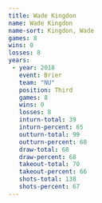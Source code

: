 ```yaml
---
title: Wade Kingdon
name: Wade Kingdon
name-sort: Kingdon, Wade
games: 8
wins: 0
losses: 8
years:
 - year: 2018
   event: Brier
   team: "NU"
   position: Third
   games: 8
   wins: 0
   losses: 8
   inturn-total: 39
   inturn-percent: 65
   outturn-total: 99
   outturn-percent: 68
   draw-total: 68
   draw-percent: 68
   takeout-total: 70
   takeout-percent: 66
   shots-total: 138
   shots-percent: 67
---
```

